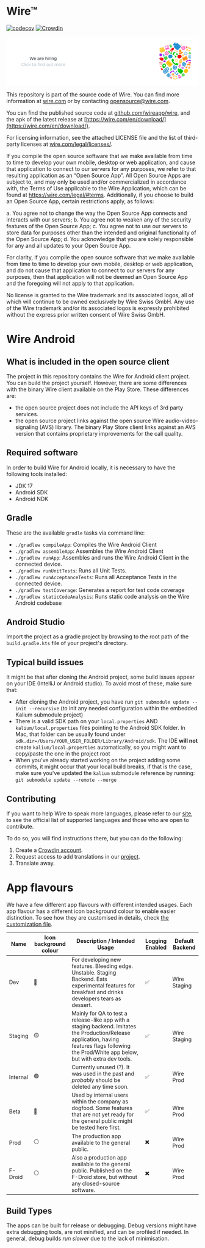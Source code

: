 # Wire™
[![codecov](https://codecov.io/gh/wireapp/wire-android/branch/develop/graph/badge.svg?token=9ELBEPM793)](https://codecov.io/gh/wireapp/wire-android)
[![Crowdin](https://badges.crowdin.net/wire-android-reloaded/localized.svg)](https://crowdin.com/project/wire-android-reloaded)

[![Wire logo](https://github.com/wireapp/wire/blob/master/assets/header-small.png?raw=true)](https://wire.com/jobs/)

This repository is part of the source code of Wire. You can find more information at [wire.com](https://wire.com) or by contacting opensource@wire.com.

You can find the published source code at [github.com/wireapp/wire](https://github.com/wireapp/wire), and the apk of the latest release at [https://wire.com/en/download/](https://wire.com/en/download/).

For licensing information, see the attached LICENSE file and the list of third-party licenses at [wire.com/legal/licenses/](https://wire.com/legal/licenses/).

If you compile the open source software that we make available from time to time to develop your own mobile, desktop or web application, and cause that application to connect to our servers for any purposes, we refer to that resulting application as an “Open Source App”.  All Open Source Apps are subject to, and may only be used and/or commercialized in accordance with, the Terms of Use applicable to the Wire Application, which can be found at https://wire.com/legal/#terms.  Additionally, if you choose to build an Open Source App, certain restrictions apply, as follows:

a. You agree not to change the way the Open Source App connects and interacts with our servers; b. You agree not to weaken any of the security features of the Open Source App; c. You agree not to use our servers to store data for purposes other than the intended and original functionality of the Open Source App; d. You acknowledge that you are solely responsible for any and all updates to your Open Source App.

For clarity, if you compile the open source software that we make available from time to time to develop your own mobile, desktop or web application, and do not cause that application to connect to our servers for any purposes, then that application will not be deemed an Open Source App and the foregoing will not apply to that application.

No license is granted to the Wire trademark and its associated logos, all of which will continue to be owned exclusively by Wire Swiss GmbH. Any use of the Wire trademark and/or its associated logos is expressly prohibited without the express prior written consent of Wire Swiss GmbH.

# Wire Android

## What is included in the open source client

The project in this repository contains the Wire for Android client project. You can build the project yourself. However, there are some differences with the binary Wire client available on the Play Store.
These differences are:

- the open source project does not include the API keys of 3rd party services.
- the open source project links against the open source Wire audio-video-signaling (AVS) library. The binary Play Store client links against an AVS version that contains proprietary improvements for the call quality.

## Required software

In order to build Wire for Android locally, it is necessary to have the following tools installed:

- JDK 17
- Android SDK
- Android NDK

## Gradle

These are the available `gradle` tasks via command line:

 - ```./gradlew compileApp```: Compiles the Wire Android Client
 - ```./gradlew assembleApp```: Assembles the Wire Android Client
 - ```./gradlew runApp```: Assembles and runs the Wire Android Client in the connected device.
 - ```./gradlew runUnitTests```: Runs all Unit Tests.
 - ```./gradlew runAcceptanceTests```: Runs all Acceptance Tests in the connected device.
 - ```./gradlew testCoverage```: Generates a report for test code coverage 
 - ```./gradlew staticCodeAnalysis```: Runs static code analysis on the Wire Android codebase


## Android Studio

Import the project as a gradle project by browsing to the root path of the ```build.gradle.kts``` file of your project's directory.


## Typical build issues

It might be that after cloning the Android project, some build issues appear on your IDE (IntelliJ or Android studio). To avoid most of these, make sure that:
- After cloning the Android project, you have run `git submodule update --init --recursive` (to init any needed configuration within the embedded Kalium submodule project)
- There is a valid SDK path on your `local.properties` AND `kalium/local.properties` files pointing to the Android SDK folder. In Mac, that folder can be usually found under `sdk.dir=/Users/YOUR_USER_FOLDER/Library/Android/sdk`. The IDE **will not** create `kalium/local.properties` automatically, so you might want to copy/paste the one in the project root
- When you've already started working on the project adding some commits, it might occur that your local build breaks, if that is the case, make sure you've updated the `kalium` submodule reference by running: `git submodule update --remote --merge`

## Contributing

If you want to help Wire to speak more languages, please refer to our [site](https://support.wire.com/hc/en-us/articles/202856874-Language-support), to see the official list of supported languages and those who are open to contribute.

To do so, you will find instructions there, but you can do the following:

1. Create a [Crowdin account](https://crowdin.com/).
2. Request access to add translations in our [project](https://crowdin.com/project/wire-android-reloaded).
3. Translate away.

# App flavours

We have a few different app flavours with different intended usages. Each app flavour has a different icon background colour to enable easier distinction.
To see how they are customised in details, check [the customization file](./default.json).

| Name     | Icon background colour | Description / Intended Usage                                                                                                                                                                      | Logging Enabled | Default Backend |
|----------|------------------------|---------------------------------------------------------------------------------------------------------------------------------------------------------------------------------------------------|-----------------|-----------------|
| Dev      | 🔴                     | For developing new features. Bleeding edge. Unstable. Staging Backend. Eats experimental features for breakfast and drinks developers tears as dessert.                                           | ✅               | Wire Staging    |
| Staging  | 🟡                     | Mainly for QA to test a release-like app with a staging backend. Imitates the Production/Release application, having features flags following the Prod/White app below, but with extra dev tools. | ✅               | Wire Staging    |
| Internal | 🟢                     | Currently unused (?). It was used in the past and _probably_ should be deleted any time soon.                                                                                                     | ✅               | Wire Prod       |
| Beta     | 🔵                     | Used by internal users within the company as dogfood. Some features that are not yet ready for the general public might be tested here first.                                                     | ✅               | Wire Prod       |
| Prod     | ⚪                      | The production app available to the general public.                                                                                                                                               | ✖️              | Wire Prod       |
| F-Droid  | ⚪                      | Also a production app available to the general public. Published on the F-Droid store, but without any closed-source software.                                                                    | ✖️              | Wire Prod       |

## Build Types

The apps can be built for release or debugging. Debug versions might have extra debugging tools, are not minified, and can be profiled if needed. In general, debug builds _run slower_ due to the lack of minimisation. 

